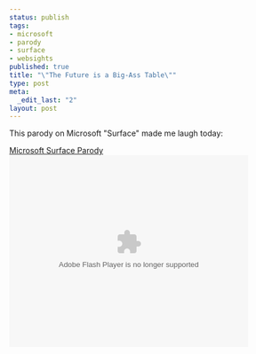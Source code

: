 ```yaml
--- 
status: publish
tags: 
- microsoft
- parody
- surface
- websights
published: true
title: "\"The Future is a Big-Ass Table\""
type: post
meta: 
  _edit_last: "2"
layout: post
---
```

This parody on Microsoft "Surface" made me laugh today:

<a href="http://myspacetv.com/index.cfm?fuseaction=vids.individual&videoid=11221957">Microsoft Surface Parody</a><br /><embed src="http://lads.myspace.com/videos/vplayer.swf" flashvars="m=11221957&v=2&type=video" type="application/x-shockwave-flash" width="430" height="346"></embed>
